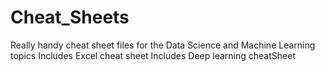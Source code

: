 # Cheat_Sheets
Really handy cheat sheet files for the Data Science and Machine Learning topics
Includes Excel cheat sheet
Includes Deep learning cheatSheet
